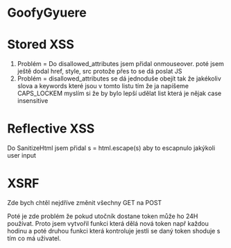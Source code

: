 # GoofyGyuere

# Stored XSS


1. Problém = Do disallowed_attributes jsem přidal onmouseover.
poté jsem ještě dodal href, style, src protože přes to se dá poslat JS
2. Problém = disallowed_attributes se dá jednoduše obejít tak že jakékoliv slova a keywords které jsou v tomto listu tím že ja napíšeme CAPS_LOCKEM myslím si že by bylo lepší udělat list která je nějak case insensitive

# Reflective XSS

Do SanitizeHtml jsem přidal s = html.escape(s) aby to escapnulo jakýkoli user input



# XSRF

Zde bych chtěl nejdříve změnit všechny GET na POST 

Poté je zde problém že pokud utočník dostane token může ho 24H používat. Proto jsem vytvořil funkci která dělá nová token např každou hodinu a poté druhou funkci která kontroluje jestli se daný token shoduje s tím co má uživatel.
